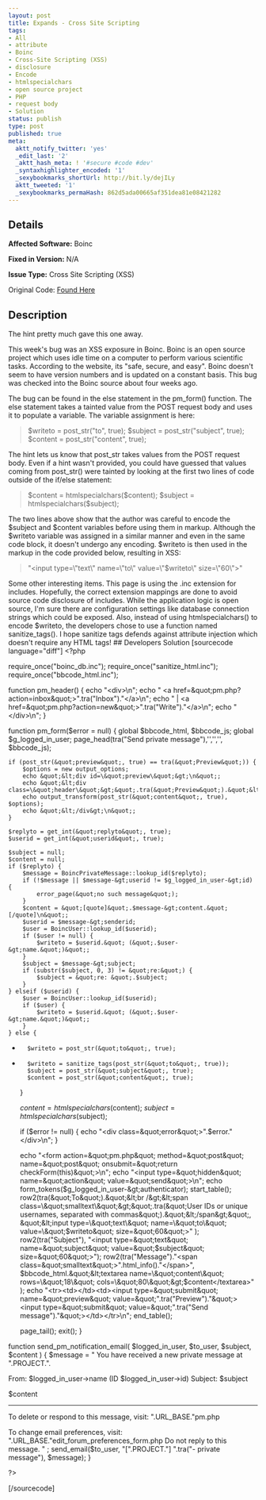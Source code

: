 ```yaml
---
layout: post
title: Expands - Cross Site Scripting
tags:
- All
- attribute
- Boinc
- Cross-Site Scripting (XSS)
- disclosure
- Encode
- htmlspecialchars
- open source project
- PHP
- request body
- Solution
status: publish
type: post
published: true
meta:
  aktt_notify_twitter: 'yes'
  _edit_last: '2'
  _aktt_hash_meta: ! '#secure #code #dev'
  _syntaxhighlighter_encoded: '1'
  _sexybookmarks_shortUrl: http://bit.ly/dejILy
  aktt_tweeted: '1'
  _sexybookmarks_permaHash: 862d5ada00665af351dea81e08421282
---
```

## Details
__Affected Software:__ Boinc

__Fixed in Version:__  N/A

__Issue Type:__ Cross Site Scripting (XSS)

Original Code: <a title="Expect" href="http://spotthevuln.com/2010/11/expands/" target="_blank">Found    Here</a>
## Description
The hint pretty much gave this one away.

This week's bug was an XSS exposure in Boinc. Boinc is an open source project which uses idle time on a computer to perform various scientific tasks. According to the website, its "safe, secure, and easy". Boinc doesn't seem to have version numbers and is updated on a constant basis. This bug was checked into the Boinc source about four weeks ago.

The bug can be found in the else statement in the pm_form() function. The else statement takes a tainted value from the POST request body and uses it to populate a variable. The variable assignment is here:
<blockquote>$writeto = post_str("to", true);
$subject = post_str("subject", true);
$content = post_str("content", true);</blockquote>
The hint lets us know that post_str takes values from the POST request body. Even if a hint wasn't provided, you could have guessed that values coming from post_str() were tainted by looking at the first two lines of code outside of the if/else statement:
<blockquote>$content = htmlspecialchars($content);
$subject = htmlspecialchars($subject);</blockquote>
The two lines above show that the author was careful to encode the $subject and $content variables before using them in markup. Although the $writeto variable was assigned in a similar manner and even in the same code block, it doesn't undergo any encoding. $writeto is then used in the markup in the code provided below, resulting in XSS:
<blockquote>"&lt;input type=\"text\" name=\"to\" value=\"$writeto\" size=\"60\"&gt;"</blockquote>
Some other interesting items. This page is using the .inc extension for includes. Hopefully, the correct extension mappings are done to avoid source code disclosure of includes. While the application logic is open source, I'm sure there are configuration settings like database connection strings which could be exposed. Also, instead of using htmlspecialchars() to encode $writeto, the developers chose to use a function named sanitize_tags(). I hope sanitize tags defends against attribute injection which doesn't require any HTML tags!
## Developers Solution
[sourcecode language="diff"]
&lt;?php

require_once(&quot;boinc_db.inc&quot;);
require_once(&quot;sanitize_html.inc&quot;);
require_once(&quot;bbcode_html.inc&quot;);

function pm_header() {
    echo &quot;&lt;div&gt;\n&quot;;
    echo &quot;    &lt;a href=\&quot;pm.php?action=inbox\&quot;&gt;&quot;.tra(&quot;Inbox&quot;).&quot;&lt;/a&gt;\n&quot;;
    echo &quot;    | &lt;a href=\&quot;pm.php?action=new\&quot;&gt;&quot;.tra(&quot;Write&quot;).&quot;&lt;/a&gt;\n&quot;;
    echo &quot;&lt;/div&gt;\n&quot;;
}

function pm_form($error = null) {
    global $bbcode_html, $bbcode_js;
    global $g_logged_in_user;
    page_head(tra(&quot;Send private message&quot;),'','','', $bbcode_js);

    if (post_str(&quot;preview&quot;, true) == tra(&quot;Preview&quot;)) {
        $options = new output_options;
        echo &quot;&lt;div id=\&quot;preview\&quot;&gt;\n&quot;;
        echo &quot;&lt;div class=\&quot;header\&quot;&gt;&quot;.tra(&quot;Preview&quot;).&quot;&lt;/div&gt;\n&quot;;
        echo output_transform(post_str(&quot;content&quot;, true), $options);
        echo &quot;&lt;/div&gt;\n&quot;;
    }

    $replyto = get_int(&quot;replyto&quot;, true);
    $userid = get_int(&quot;userid&quot;, true);

    $subject = null;
    $content = null;
    if ($replyto) {
        $message = BoincPrivateMessage::lookup_id($replyto);
        if (!$message || $message-&gt;userid != $g_logged_in_user-&gt;id) {
            error_page(&quot;no such message&quot;);
        }
        $content = &quot;[quote]&quot;.$message-&gt;content.&quot;[/quote]\n&quot;;
        $userid = $message-&gt;senderid;
        $user = BoincUser::lookup_id($userid);
        if ($user != null) {
            $writeto = $userid.&quot; (&quot;.$user-&gt;name.&quot;)&quot;;
        }
        $subject = $message-&gt;subject;
        if (substr($subject, 0, 3) != &quot;re:&quot;) {
            $subject = &quot;re: &quot;.$subject;
        }
    } elseif ($userid) {
        $user = BoincUser::lookup_id($userid);
        if ($user) {
            $writeto = $userid.&quot; (&quot;.$user-&gt;name.&quot;)&quot;;
        }
    } else {
-       $writeto = post_str(&quot;to&quot;, true);
+		$writeto = sanitize_tags(post_str(&quot;to&quot;, true));
        $subject = post_str(&quot;subject&quot;, true);
        $content = post_str(&quot;content&quot;, true);
    }

    $content = htmlspecialchars($content);
    $subject = htmlspecialchars($subject);

    if ($error != null) {
        echo &quot;&lt;div class=\&quot;error\&quot;&gt;&quot;.$error.&quot;&lt;/div&gt;\n&quot;;
    }

    echo &quot;&lt;form action=\&quot;pm.php\&quot; method=\&quot;post\&quot; name=\&quot;post\&quot; onsubmit=\&quot;return checkForm(this)\&quot;&gt;\n&quot;;
    echo &quot;&lt;input type=\&quot;hidden\&quot; name=\&quot;action\&quot; value=\&quot;send\&quot;&gt;\n&quot;;
    echo form_tokens($g_logged_in_user-&gt;authenticator);
    start_table();
    row2(tra(&quot;To&quot;).&quot;&lt;br /&gt;&lt;span class=\&quot;smalltext\&quot;&gt;&quot;.tra(&quot;User IDs or unique usernames, separated with commas&quot;).&quot;&lt;/span&gt;&quot;,
        &quot;&lt;input type=\&quot;text\&quot; name=\&quot;to\&quot; value=\&quot;$writeto\&quot; size=\&quot;60\&quot;&gt;&quot;
    );
    row2(tra(&quot;Subject&quot;), &quot;&lt;input type=\&quot;text\&quot; name=\&quot;subject\&quot; value=\&quot;$subject\&quot; size=\&quot;60\&quot;&gt;&quot;);
    row2(tra(&quot;Message&quot;).&quot;&lt;span class=\&quot;smalltext\&quot;&gt;&quot;.html_info().&quot;&lt;/span&gt;&quot;,
        $bbcode_html.&quot;&lt;textarea name=\&quot;content\&quot; rows=\&quot;18\&quot; cols=\&quot;80\&quot;&gt;$content&lt;/textarea&gt;&quot;
    );
    echo &quot;&lt;tr&gt;&lt;td&gt;&lt;/td&gt;&lt;td&gt;&lt;input type=\&quot;submit\&quot; name=\&quot;preview\&quot; value=\&quot;&quot;.tra(&quot;Preview&quot;).&quot;\&quot;&gt; &lt;input type=\&quot;submit\&quot; value=\&quot;&quot;.tra(&quot;Send message&quot;).&quot;\&quot;&gt;&lt;/td&gt;&lt;/tr&gt;\n&quot;;
    end_table();

    page_tail();
    exit();
}

function send_pm_notification_email(
    $logged_in_user, $to_user, $subject, $content
) {
    $message  = &quot;
You have received a new private message at &quot;.PROJECT.&quot;.

From: $logged_in_user-&gt;name (ID $logged_in_user-&gt;id)
Subject: $subject

$content

--------------------------
To delete or respond to this message, visit:
&quot;.URL_BASE.&quot;pm.php

To change email preferences, visit:
&quot;.URL_BASE.&quot;edit_forum_preferences_form.php
Do not reply to this message.
&quot; ;
    send_email($to_user, &quot;[&quot;.PROJECT.&quot;] &quot;.tra(&quot;- private message&quot;), $message);
}

?&gt;

[/sourcecode]
